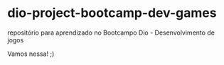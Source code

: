 # dio-project-bootcamp-dev-games

repositório para aprendizado no Bootcampo Dio - Desenvolvimento de jogos 

Vamos nessa! ;)  
